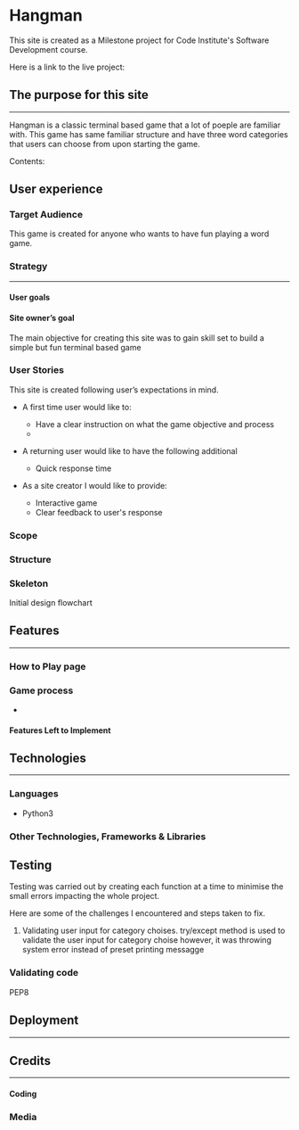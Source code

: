 
# Hangman


This site is created as a Milestone project for Code Institute's Software Development course.

Here is a link to the live project: [](https://)


## The purpose for this site 
---
Hangman is a classic terminal based game that a lot of poeple are familiar with.
This game has same familiar structure and have three word categories that users can choose from upon starting the game.




Contents:


## User experience

### Target Audience

This game is created for anyone who wants to have fun playing a word game.


###  Strategy 
---

####  User goals 


####  Site owner’s goal 

The main objective for creating this site was to gain skill set to build a simple but fun terminal based game


###  User Stories 

This site is created following user’s expectations in mind.

* A first time user would like to:
    * Have a clear instruction on what the game objective and process
    * 


* A returning user would like to have the following additional 
   * Quick response time

* As a site creator I would like to provide:
  * Interactive game 
  * Clear feedback to user's response


###  Scope 


###  Structure 



###  Skeleton 

Initial design flowchart



##  Features 
---



###  How to Play page 



###  Game process 

* 

#### Features Left to Implement



##  Technologies 
--- 

###  Languages 

 * Python3

###  Other Technologies, Frameworks & Libraries 

 
 
##  Testing 
Testing was carried out by creating each function at a time to minimise the small errors impacting the whole project.

Here are some of the challenges I encountered and steps taken to fix.

1. Validating user input for category choises.
  try/except method is used to validate the user input for category choise however, it was throwing system error instead of preset printing messagge 


###  Validating code 

PEP8

##  Deployment 
--- 

##  Credits 
--- 

####  Coding 



###  Media 


